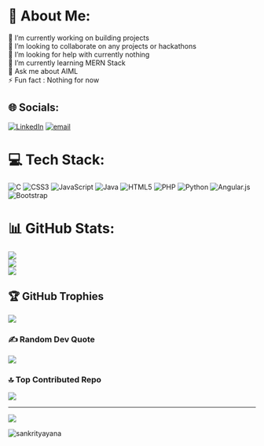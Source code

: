# 💫 About Me:
🔭 I’m currently working on building projects<br>👯 I’m looking to collaborate on any projects or hackathons<br>🤝 I’m looking for help with currently nothing<br>🌱 I’m currently learning MERN Stack<br>💬 Ask me about AIML<br>⚡ Fun fact : Nothing for now


## 🌐 Socials:
[![LinkedIn](https://img.shields.io/badge/LinkedIn-%230077B5.svg?logo=linkedin&logoColor=white)](https://linkedin.com/in/suraj-shanbhag) [![email](https://img.shields.io/badge/Email-D14836?logo=gmail&logoColor=white)](mailto:shanbhagsuraj84@gmail.com) 

# 💻 Tech Stack:
![C](https://img.shields.io/badge/c-%2300599C.svg?style=for-the-badge&logo=c&logoColor=white) ![CSS3](https://img.shields.io/badge/css3-%231572B6.svg?style=for-the-badge&logo=css3&logoColor=white) ![JavaScript](https://img.shields.io/badge/javascript-%23323330.svg?style=for-the-badge&logo=javascript&logoColor=%23F7DF1E) ![Java](https://img.shields.io/badge/java-%23ED8B00.svg?style=for-the-badge&logo=openjdk&logoColor=white) ![HTML5](https://img.shields.io/badge/html5-%23E34F26.svg?style=for-the-badge&logo=html5&logoColor=white) ![PHP](https://img.shields.io/badge/php-%23777BB4.svg?style=for-the-badge&logo=php&logoColor=white) ![Python](https://img.shields.io/badge/python-3670A0?style=for-the-badge&logo=python&logoColor=ffdd54) ![Angular.js](https://img.shields.io/badge/angular.js-%23E23237.svg?style=for-the-badge&logo=angularjs&logoColor=white) ![Bootstrap](https://img.shields.io/badge/bootstrap-%238511FA.svg?style=for-the-badge&logo=bootstrap&logoColor=white)
# 📊 GitHub Stats:
![](https://github-readme-stats.vercel.app/api?username=Sankrityayana&theme=dark&hide_border=false&include_all_commits=true&count_private=true)<br/>
![](https://nirzak-streak-stats.vercel.app/?user=Sankrityayana&theme=dark&hide_border=false)<br/>
![](https://github-readme-stats.vercel.app/api/top-langs/?username=Sankrityayana&theme=dark&hide_border=false&include_all_commits=true&count_private=true&layout=compact)

## 🏆 GitHub Trophies
![](https://github-profile-trophy.vercel.app/?username=Sankrityayana&theme=radical&no-frame=false&no-bg=false&margin-w=4)

### ✍️ Random Dev Quote
![](https://quotes-github-readme.vercel.app/api?type=horizontal&theme=radical)

### 🔝 Top Contributed Repo
![](https://github-contributor-stats.vercel.app/api?username=Sankrityayana&limit=5&theme=dark&combine_all_yearly_contributions=true)

---
[![](https://visitcount.itsvg.in/api?id=Sankrityayana&icon=0&color=0)](https://visitcount.itsvg.in)

<!-- Proudly created with GPRM ( https://gprm.itsvg.in ) -->

<p align="left"> <img src="https://komarev.com/ghpvc/?username=sankrityayana&label=Profile%20views&color=0e75b6&style=flat" alt="sankrityayana" /> </p>

